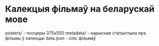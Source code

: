 # Калекцыя фільмаў на беларускай мове

posters/ - посцеры 375х550
metadata/ - карысная статыстыка пра фільмы ў калекцыі
data.json - спіс фільмаў



